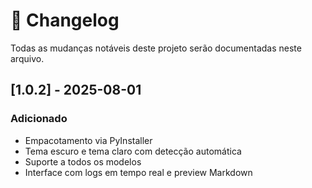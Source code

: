# 📑 Changelog

Todas as mudanças notáveis deste projeto serão documentadas neste arquivo.

## [1.0.2] - 2025-08-01
### Adicionado
- Empacotamento via PyInstaller
- Tema escuro e tema claro com detecção automática
- Suporte a todos os modelos 
- Interface com logs em tempo real e preview Markdown
